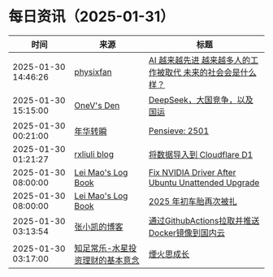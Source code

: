 ﻿# 每日资讯（2025-01-31）

|时间|来源|标题|
|---|---|---|
|2025-01-30 14:46:26|[physixfan](https://www.physixfan.com/feed/)|[AI 越来越先进 越来越多人的工作被取代 未来的社会会是什么样？](https://www.physixfan.com/ai-yuelaiyuexianjin-yuelaiyueduorendegongzuobeiqudai-weilaideshehuihuishishenmeyang/)|
|2025-01-30 15:15:00|[OneV's Den](http://onevcat.com/atom.xml)|[DeepSeek，大国竞争，以及国运](https://onevcat.com/2025/01/deepseek-ai/)|
|2025-01-30 00:21:00|[年华转瞬](https://blog.xiaket.org/feed.xml)|[Pensieve: 2501](https://xiaket.github.io/2025/pensieve-2501.html)|
|2025-01-30 01:21:27|[rxliuli blog](https://blog.rxliuli.com/atom.xml)|[将数据导入到 Cloudflare D1](https://blog.rxliuli.com/p/c0fd3afbe1784fc38267caab8316c3a5/)|
|2025-01-30 08:00:00|[Lei Mao's Log Book](https://leimao.github.io/atom.xml)|[Fix NVIDIA Driver After Ubuntu Unattended Upgrade](https://leimao.github.io/blog/Fix-NVIDIA-Driver-After-Ubuntu-Unattended-Upgrade/)|
|2025-01-30 08:00:00|[Lei Mao's Log Book](https://leimao.github.io/atom.xml)|[2025 年初车胎再次被扎](https://leimao.github.io/essay/2025%E5%B9%B4%E5%88%9D%E8%BD%A6%E8%83%8E%E5%86%8D%E6%AC%A1%E8%A2%AB%E6%89%8E/)|
|2025-01-30 03:13:54|[张小凯的博客](https://jasonkayzk.github.io/atom.xml)|[通过GithubActions拉取并推送Docker镜像到国内云](https://jasonkayzk.github.io/2025/01/30/%E9%80%9A%E8%BF%87GithubActions%E6%8B%89%E5%8F%96%E5%B9%B6%E6%8E%A8%E9%80%81Docker%E9%95%9C%E5%83%8F%E5%88%B0%E5%9B%BD%E5%86%85%E4%BA%91/)|
|2025-01-30 03:17:00|[知足常乐-水星投资理财的基本意念](http://mercurychong.blogspot.com/feeds/posts/default)|[煙火思成长](http://mercurychong.blogspot.com/2025/01/blog-post_29.html)|
